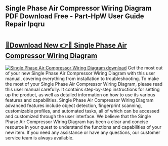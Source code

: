 ## Single Phase Air Compressor Wiring Diagram PDF Download Free - Part-HpW User Guide Repair lpqru

# <h2><a href="http://dfnop1b.blite.top/?on=Single+Phase+Air+Compressor+Wiring+Diagram">🔗Download New 👉🔴 Single Phase Air Compressor Wiring Diagram</a></h2>

[![Single Phase Air Compressor Wiring Diagram download](https://i.imgur.com/lujVjoI.png)](http://dfnop1b.blite.top/?on=Single+Phase+Air+Compressor+Wiring+Diagram)
Get the most out of your new Single Phase Air Compressor Wiring Diagram with this user manual, covering everything from installation to troubleshooting. To make the most of your Single Phase Air Compressor Wiring Diagram, please read this user manual carefully. It contains step-by-step instructions for setting up the product, as well as detailed information on how to use its various features and capabilities. Single Phase Air Compressor Wiring Diagram advanced features include object detection, fingerprint scanning, customizable profiles, and automated tasks, all of which can be accessed and customized through the user interface. We believe that the Single Phase Air Compressor Wiring Diagram has been a clear and concise resource in your quest to understand the functions and capabilities of your new item. If you need any assistance or have any questions, our customer service team is always available.
